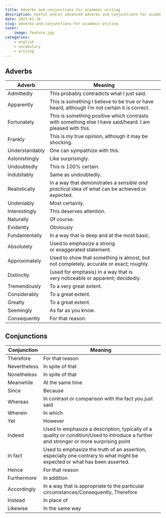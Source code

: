 ```yaml
---
title: Adverbs and conjunctions for academic writing
description: Useful and/or advanced adverbs and conjunctions for academic writing style.
date: 2023-01-18
slug: adverbs-and-conjunctions-for-academic-writing
cover:
    image: feature.jpg
categories:
    - english
    - vocabulary
    - writing
---
```


## Adverbs

| Adverb         | Meaning                                                                                                   |
| -------------- | --------------------------------------------------------------------------------------------------------- |
| Admittedly     | This probably contradicts what I just said.                                                               |
| Apparently     | This is something I believe to be true or have heard, although I’m not certain it is correct.             |
| Fortunately    | This is something positive which contrasts with something else I have said/heard. I am pleased with this. |
| Frankly        | This is my true opinion, although it may be shocking.                                                     |
| Understandably | One can sympathize with this.                                                                             |
| Astonishingly  | Like surprisingly.                                                                                        |
| Undoubtedly    | This is 100% certain.                                                                                     |
| Indubitably    | Same as undoubtedly.                                                                                      |
| Realistically  | In a way that demonstrates a *sensible and practical* idea of what can be achieved or expected.           |
| Undeniably     | Most certainly.                                                                                           |
| Interestingly  | This deserves attention.                                                                                  |
| Naturally      | Of course.                                                                                                |
| Evidently      | Obviously                                                                                                 |
| Fundamentally  | In a way that is deep and at the most basic.                                                              |
| Absolutely     | Used to emphasize a strong or exaggerated statement.                                                                                                          |
| Approximately  | Used to show that something is almost, but not completely, accurate or exact; roughly.                                                                                                          |
| Distinctly     | (used for emphasis) In a way that is very noticeable or apparent; decidedly.                                                                                                          |
| Tremendously   | To a very great extent.                                                                                                          |
| Considerably   | To a great extent.                                                                                                          |
| Greatly        | To a great extent.                                                                                                          |
| Seemingly      | As far as you know.                                                                                                          |
| Consequently   | For that reason.                                                                                                          |

## Conjunctions

| Conjunction  | Meaning                                                                                                                                |
| ------------ | -------------------------------------------------------------------------------------------------------------------------------------- |
| Therefore    | For that reason                                                                                                                        |
| Nevertheless | In spite of that                                                                                                                       |
| Nonetheless  | In spite of that                                                                                                                       |
| Meanwhile    | At the same time                                                                                                                       |
| Since        | Because                                                                                                                                |
| Whereas      | In contrast or comparison with the fact you just said                                                                                  |
| Wherein      | In which                                                                                                                               |
| Yet          | However                                                                                                                                |
| Indeed       | Used to emphasize a description, typically of a quality or condition/Used to introduce a further and stronger or more surprising point |
| In fact      | Used to emphasize the truth of an assertion, especially one contrary to what might be expected or what has been asserted.              |
| Hence        | For that reason                                                                                                                        |
| Furthermore  | In addition                                                                                                                            |
| Accordingly  | In a way that is appropriate to the particular circumstances/Consequently, Therefore                                                   |
| Instead      | In place of                                                                                                                            |
| Likewise     | In the same way                                                                                                                                       |
